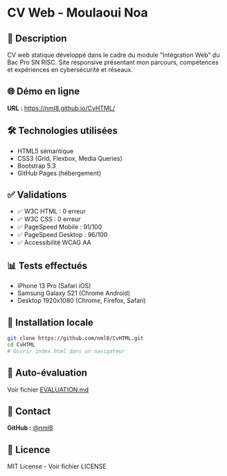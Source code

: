 # CV Web - Moulaoui Noa

## 📌 Description
CV web statique développé dans le cadre du module "Intégration Web" du Bac Pro SN RISC. 
Site responsive présentant mon parcours, compétences et expériences en cybersécurité et réseaux.

## 🌐 Démo en ligne
**URL :** https://nml8.github.io/CvHTML/

## 🛠️ Technologies utilisées
- HTML5 sémantique
- CSS3 (Grid, Flexbox, Media Queries)
- Bootstrap 5.3
- GitHub Pages (hébergement)

## ✅ Validations
- ✅ W3C HTML : 0 erreur
- ✅ W3C CSS : 0 erreur
- ✅ PageSpeed Mobile : 91/100
- ✅ PageSpeed Desktop : 96/100
- ✅ Accessibilité WCAG AA

## 📊 Tests effectués
- iPhone 13 Pro (Safari iOS)
- Samsung Galaxy S21 (Chrome Android)
- Desktop 1920x1080 (Chrome, Firefox, Safari)

## 🚀 Installation locale
```bash
git clone https://github.com/nml8/CvHTML.git
cd CvHTML
# Ouvrir index.html dans un navigateur
```

## 📝 Auto-évaluation
Voir fichier [EVALUATION.md](evaluation.md)

## 📧 Contact
**GitHub :** [@nml8](https://github.com/nml8)

## 📄 Licence
MIT License - Voir fichier LICENSE
